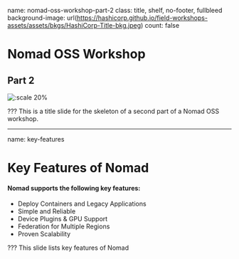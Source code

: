 name: nomad-oss-workshop-part-2
class: title, shelf, no-footer, fullbleed
background-image: url(https://hashicorp.github.io/field-workshops-assets/assets/bkgs/HashiCorp-Title-bkg.jpeg)
count: false

# Nomad OSS Workshop
## Part 2

![:scale 20%](https://hashicorp.github.io/field-workshops-assets/assets/logos/logo_nomad.png)



???
This is a title slide for the skeleton of a second part of a Nomad OSS workshop.

---
name: key-features
# Key Features of Nomad
#### Nomad supports the following key features:
* Deploy Containers and Legacy Applications
* Simple and Reliable
* Device Plugins & GPU Support
* Federation for Multiple Regions
* Proven Scalability

???
This slide lists key features of Nomad
